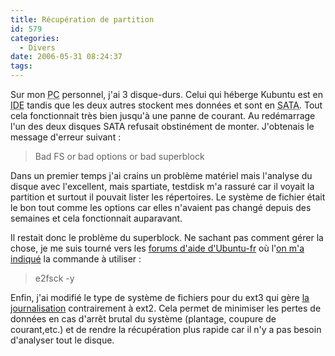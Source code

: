 ```yaml
---
title: Récupération de partition
id: 579
categories:
  - Divers
date: 2006-05-31 08:24:37
tags:
---
```


Sur mon <acronym title="Personnal Computer">PC</acronym> personnel, j'ai 3 disque-durs. Celui qui héberge Kubuntu est en <acronym title="Integrated Drive Electronics">IDE</acronym> tandis que les deux autres stockent mes données et sont en <acronym title="Serial ATA">SATA</acronym>. Tout cela fonctionnait très bien jusqu'à une panne de courant. Au redémarrage l'un des deux disques SATA refusait obstinément de monter. J'obtenais le message d'erreur suivant&nbsp;:
 > Bad FS or bad options or bad superblock 

Dans un premier temps j'ai crains un problème matériel mais l'analyse du disque avec l'excellent, mais spartiate, testdisk m'a rassuré car il voyait la partition et surtout il pouvait lister les répertoires. Le système de fichier était le bon tout comme les options car elles n'avaient pas changé depuis des semaines et cela fonctionnait auparavant.

Il restait donc le problème du superblock. Ne sachant pas comment gérer la chose, je me suis tourné vers les [forums d'aide d'Ubuntu-fr](http://forum.ubuntu-fr.org/index.php) où l'[on m'a indiqué](http://forum.ubuntu-fr.org/viewtopic.php?pid=313984#p313984) la commande à utiliser&nbsp;:
 > e2fsck -y 

Enfin, j'ai modifié le type de système de fichiers pour du ext3 qui gère [la journalisation](http://fr.wikipedia.org/wiki/Journal_%28syst%C3%A8me_de_fichiers%29) contrairement à ext2\. Cela permet de minimiser les pertes de données en cas d'arrêt brutal du système (plantage, coupure de courant,etc.) et de rendre la récupération plus rapide car il n'y a pas besoin d'analyser tout le disque.